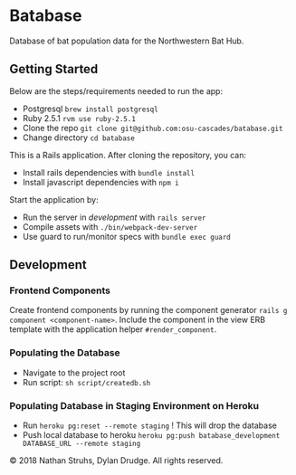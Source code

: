 # Batabase

Database of bat population data for the Northwestern Bat Hub.

## Getting Started

Below are the steps/requirements needed to run the app:
* Postgresql `brew install postgresql`
* Ruby 2.5.1 `rvm use ruby-2.5.1`
* Clone the repo `git clone git@github.com:osu-cascades/batabase.git`
* Change directory `cd batabase`

This is a Rails application. After cloning the repository, you can:

* Install rails dependencies with `bundle install`
* Install javascript dependencies with `npm i`

Start the application by:

* Run the server in _development_ with `rails server`
* Compile assets with `./bin/webpack-dev-server`
* Use guard to run/monitor specs with `bundle exec guard`

## Development

### Frontend Components

Create frontend components by running the component generator `rails g component <component-name>`. Include the component in the view ERB template with the application helper `#render_component`.

### Populating the Database

* Navigate to the project root
* Run script: `sh script/createdb.sh`

### Populating Database in Staging Environment on Heroku

* Run `heroku pg:reset --remote staging` ! This will drop the database
* Push local database to heroku `heroku pg:push batabase_development DATABASE_URL --remote staging`

&copy; 2018 Nathan Struhs, Dylan Drudge. All rights reserved.
